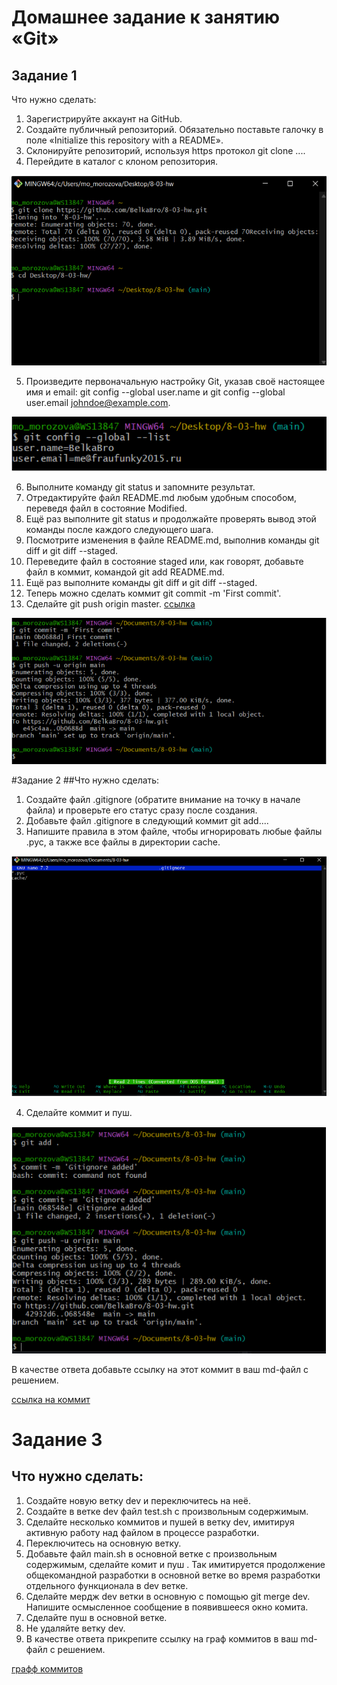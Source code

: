 # Домашнее задание к занятию «Git»

## Задание 1

Что нужно сделать:
1.	Зарегистрируйте аккаунт на GitHub.
2.	Создайте публичный репозиторий. Обязательно поставьте галочку в поле «Initialize this repository with a README».
3.	Склонируйте репозиторий, используя https протокол git clone ....
4.	Перейдите в каталог с клоном репозитория.

![img](img/Screenshot_10.png)

5. Произведите первоначальную настройку Git, указав своё настоящее имя и email: git config --global user.name и git config --global user.email johndoe@example.com.

![img](img/Screenshot_1.png)

6. Выполните команду git status и запомните результат.
7. Отредактируйте файл README.md любым удобным способом, переведя файл в состояние Modified.
8. Ещё раз выполните git status и продолжайте проверять вывод этой команды после каждого следующего шага.
9. Посмотрите изменения в файле README.md, выполнив команды git diff и git diff --staged.
10. Переведите файл в состояние staged или, как говорят, добавьте файл в коммит, командой git add README.md.
11. Ещё раз выполните команды git diff и git diff --staged.
12. Теперь можно сделать коммит git commit -m 'First commit'.
13. Сделайте git push origin master.
[ссылка](https://github.com/BelkaBro/8-03-hw/commit/0b0688db42827f5b27b7260a08f991d5ba81d9e5)

![img](img/Screenshot_2.png)

#Задание 2
##Что нужно сделать:
1.	Создайте файл .gitignore (обратите внимание на точку в начале файла) и проверьте его статус сразу после создания.
2.	Добавьте файл .gitignore в следующий коммит git add....
3.	Напишите правила в этом файле, чтобы игнорировать любые файлы .pyc, а также все файлы в директории cache.

![img](img/Screenshot_3.png)

4.	Сделайте коммит и пуш.

![img](img/Screenshot_4.png)

В качестве ответа добавьте ссылку на этот коммит в ваш md-файл с решением.

[ссылка на коммит](https://github.com/BelkaBro/8-03-hw/commit/068548e22a0cb014b437b3268d3886ba1e610bf5)


# Задание 3

## Что нужно сделать:
1.	Создайте новую ветку dev и переключитесь на неё.
2.	Создайте в ветке dev файл test.sh с произвольным содержимым.
3.	Сделайте несколько коммитов и пушей в ветку dev, имитируя активную работу над файлом в процессе разработки.
4.	Переключитесь на основную ветку.
5.	Добавьте файл main.sh в основной ветке с произвольным содержимым, сделайте комит и пуш . Так имитируется продолжение общекомандной разработки в основной ветке во время разработки отдельного функционала в dev ветке.
6.	Сделайте мердж dev ветки в основную с помощью git merge dev. Напишите осмысленное сообщение в появившееся окно комита.
7.	Сделайте пуш в основной ветке.
8.	Не удаляйте ветку dev.
9.	В качестве ответа прикрепите ссылку на граф коммитов в ваш md-файл с решением.

[графф коммитов](https://github.com/BelkaBro/8-03-hw/network)
